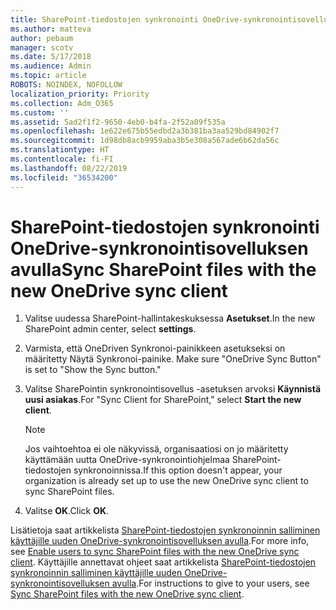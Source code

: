 ```yaml
---
title: SharePoint-tiedostojen synkronointi OneDrive-synkronointisovelluksen avulla
ms.author: matteva
author: pebaum
manager: scotv
ms.date: 5/17/2018
ms.audience: Admin
ms.topic: article
ROBOTS: NOINDEX, NOFOLLOW
localization_priority: Priority
ms.collection: Adm_O365
ms.custom: ''
ms.assetid: 5ad2f1f2-9650-4eb0-b4fa-2f52a09f535a
ms.openlocfilehash: 1e622e675b55edbd2a3b381ba3aa529bd84902f7
ms.sourcegitcommit: 1d98db8acb9959aba3b5e308a567ade6b62da56c
ms.translationtype: HT
ms.contentlocale: fi-FI
ms.lasthandoff: 08/22/2019
ms.locfileid: "36534200"
---
```

# <a name="sync-sharepoint-files-with-the-new-onedrive-sync-client"></a><span data-ttu-id="9fbb2-102">SharePoint-tiedostojen synkronointi OneDrive-synkronointisovelluksen avulla</span><span class="sxs-lookup"><span data-stu-id="9fbb2-102">Sync SharePoint files with the new OneDrive sync client</span></span>

1. <span data-ttu-id="9fbb2-103">Valitse uudessa SharePoint-hallintakeskuksessa **Asetukset**.</span><span class="sxs-lookup"><span data-stu-id="9fbb2-103">In the new SharePoint admin center, select **settings**.</span></span>
    
2. <span data-ttu-id="9fbb2-104">Varmista, että OneDriven Synkronoi-painikkeen asetukseksi on määritetty Näytä Synkronoi-painike. </span><span class="sxs-lookup"><span data-stu-id="9fbb2-104">Make sure "OneDrive Sync Button" is set to "Show the Sync button."</span></span>
    
3. <span data-ttu-id="9fbb2-105">Valitse SharePointin synkronointisovellus -asetuksen arvoksi **Käynnistä uusi asiakas**.</span><span class="sxs-lookup"><span data-stu-id="9fbb2-105">For "Sync Client for SharePoint," select **Start the new client**.</span></span>
    
    > [!NOTE]
    > <span data-ttu-id="9fbb2-106">Jos vaihtoehtoa ei ole näkyvissä, organisaatiosi on jo määritetty käyttämään uutta OneDrive-synkronointiohjelmaa SharePoint-tiedostojen synkronoinnissa.</span><span class="sxs-lookup"><span data-stu-id="9fbb2-106">If this option doesn't appear, your organization is already set up to use the new OneDrive sync client to sync SharePoint files.</span></span> 
  
4. <span data-ttu-id="9fbb2-107">Valitse **OK**.</span><span class="sxs-lookup"><span data-stu-id="9fbb2-107">Click **OK**.</span></span>
    
<span data-ttu-id="9fbb2-108">Lisätietoja saat artikkelista [SharePoint-tiedostojen synkronoinnin salliminen käyttäjille uuden OneDrive-synkronointisovelluksen avulla](https://go.microsoft.com/fwlink/?linkid=866433).</span><span class="sxs-lookup"><span data-stu-id="9fbb2-108">For more info, see [Enable users to sync SharePoint files with the new OneDrive sync client](https://go.microsoft.com/fwlink/?linkid=866433).</span></span> <span data-ttu-id="9fbb2-109">Käyttäjille annettavat ohjeet saat artikkelista [SharePoint-tiedostojen synkronoinnin salliminen käyttäjille uuden OneDrive-synkronointisovelluksen avulla](https://go.microsoft.com/fwlink/?linkid=866427).</span><span class="sxs-lookup"><span data-stu-id="9fbb2-109">For instructions to give to your users, see [Sync SharePoint files with the new OneDrive sync client](https://go.microsoft.com/fwlink/?linkid=866427).</span></span>
  

